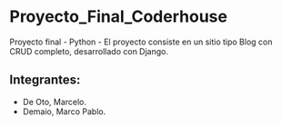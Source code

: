 # Proyecto_Final_Coderhouse
Proyecto final - Python - El proyecto consiste en un sitio tipo Blog con CRUD completo, desarrollado con Django.

## Integrantes:
- De Oto, Marcelo.
- Demaio, Marco Pablo.
